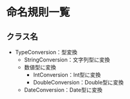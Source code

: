# 命名規則一覧
## クラス名
- TypeConversion：型変換
  - StringConversion：文字列型に変換
  - 数値型に変換
    - IntConversion：Int型に変換
    - DoubleConversion：Double型に変換
  - DateConversion：Date型に変換